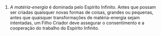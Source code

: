 1. *A matéria-energia* é dominada pelo Espírito Infinito. Antes que possam ser criadas quaisquer novas formas de coisas, grandes ou pequenas, antes que quaisquer transformações de matéria-energia sejam intentadas, um Filho Criador deve assegurar o consentimento e a cooperação do trabalho do Espírito Infinito.